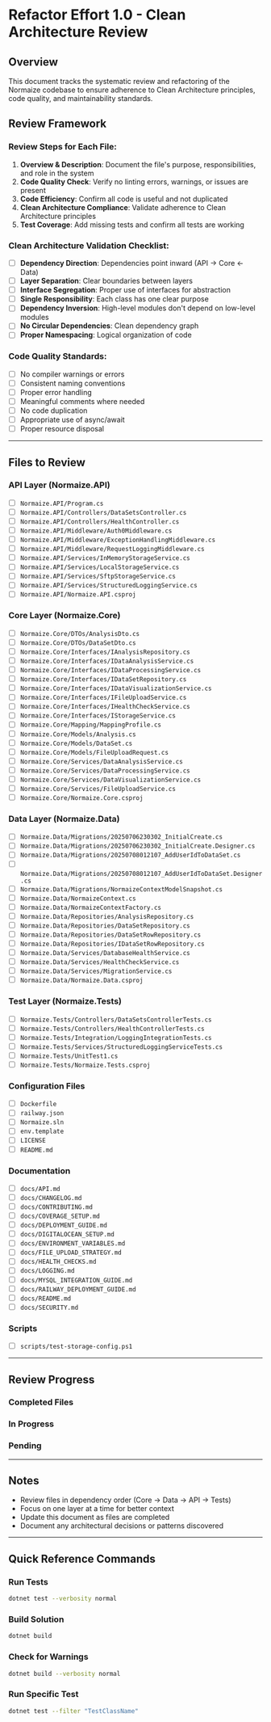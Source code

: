 # Refactor Effort 1.0 - Clean Architecture Review

## Overview
This document tracks the systematic review and refactoring of the Normaize codebase to ensure adherence to Clean Architecture principles, code quality, and maintainability standards.

## Review Framework

### Review Steps for Each File:
1. **Overview & Description**: Document the file's purpose, responsibilities, and role in the system
2. **Code Quality Check**: Verify no linting errors, warnings, or issues are present
3. **Code Efficiency**: Confirm all code is useful and not duplicated
4. **Clean Architecture Compliance**: Validate adherence to Clean Architecture principles
5. **Test Coverage**: Add missing tests and confirm all tests are working

### Clean Architecture Validation Checklist:
- [ ] **Dependency Direction**: Dependencies point inward (API → Core ← Data)
- [ ] **Layer Separation**: Clear boundaries between layers
- [ ] **Interface Segregation**: Proper use of interfaces for abstraction
- [ ] **Single Responsibility**: Each class has one clear purpose
- [ ] **Dependency Inversion**: High-level modules don't depend on low-level modules
- [ ] **No Circular Dependencies**: Clean dependency graph
- [ ] **Proper Namespacing**: Logical organization of code

### Code Quality Standards:
- [ ] No compiler warnings or errors
- [ ] Consistent naming conventions
- [ ] Proper error handling
- [ ] Meaningful comments where needed
- [ ] No code duplication
- [ ] Appropriate use of async/await
- [ ] Proper resource disposal

---

## Files to Review

### API Layer (Normaize.API)
- [ ] `Normaize.API/Program.cs`
- [ ] `Normaize.API/Controllers/DataSetsController.cs`
- [ ] `Normaize.API/Controllers/HealthController.cs`
- [ ] `Normaize.API/Middleware/Auth0Middleware.cs`
- [ ] `Normaize.API/Middleware/ExceptionHandlingMiddleware.cs`
- [ ] `Normaize.API/Middleware/RequestLoggingMiddleware.cs`
- [ ] `Normaize.API/Services/InMemoryStorageService.cs`
- [ ] `Normaize.API/Services/LocalStorageService.cs`
- [ ] `Normaize.API/Services/SftpStorageService.cs`
- [ ] `Normaize.API/Services/StructuredLoggingService.cs`
- [ ] `Normaize.API/Normaize.API.csproj`

### Core Layer (Normaize.Core)
- [ ] `Normaize.Core/DTOs/AnalysisDto.cs`
- [ ] `Normaize.Core/DTOs/DataSetDto.cs`
- [ ] `Normaize.Core/Interfaces/IAnalysisRepository.cs`
- [ ] `Normaize.Core/Interfaces/IDataAnalysisService.cs`
- [ ] `Normaize.Core/Interfaces/IDataProcessingService.cs`
- [ ] `Normaize.Core/Interfaces/IDataSetRepository.cs`
- [ ] `Normaize.Core/Interfaces/IDataVisualizationService.cs`
- [ ] `Normaize.Core/Interfaces/IFileUploadService.cs`
- [ ] `Normaize.Core/Interfaces/IHealthCheckService.cs`
- [ ] `Normaize.Core/Interfaces/IStorageService.cs`
- [ ] `Normaize.Core/Mapping/MappingProfile.cs`
- [ ] `Normaize.Core/Models/Analysis.cs`
- [ ] `Normaize.Core/Models/DataSet.cs`
- [ ] `Normaize.Core/Models/FileUploadRequest.cs`
- [ ] `Normaize.Core/Services/DataAnalysisService.cs`
- [ ] `Normaize.Core/Services/DataProcessingService.cs`
- [ ] `Normaize.Core/Services/DataVisualizationService.cs`
- [ ] `Normaize.Core/Services/FileUploadService.cs`
- [ ] `Normaize.Core/Normaize.Core.csproj`

### Data Layer (Normaize.Data)
- [ ] `Normaize.Data/Migrations/20250706230302_InitialCreate.cs`
- [ ] `Normaize.Data/Migrations/20250706230302_InitialCreate.Designer.cs`
- [ ] `Normaize.Data/Migrations/20250708012107_AddUserIdToDataSet.cs`
- [ ] `Normaize.Data/Migrations/20250708012107_AddUserIdToDataSet.Designer.cs`
- [ ] `Normaize.Data/Migrations/NormaizeContextModelSnapshot.cs`
- [ ] `Normaize.Data/NormaizeContext.cs`
- [ ] `Normaize.Data/NormaizeContextFactory.cs`
- [ ] `Normaize.Data/Repositories/AnalysisRepository.cs`
- [ ] `Normaize.Data/Repositories/DataSetRepository.cs`
- [ ] `Normaize.Data/Repositories/DataSetRowRepository.cs`
- [ ] `Normaize.Data/Repositories/IDataSetRowRepository.cs`
- [ ] `Normaize.Data/Services/DatabaseHealthService.cs`
- [ ] `Normaize.Data/Services/HealthCheckService.cs`
- [ ] `Normaize.Data/Services/MigrationService.cs`
- [ ] `Normaize.Data/Normaize.Data.csproj`

### Test Layer (Normaize.Tests)
- [ ] `Normaize.Tests/Controllers/DataSetsControllerTests.cs`
- [ ] `Normaize.Tests/Controllers/HealthControllerTests.cs`
- [ ] `Normaize.Tests/Integration/LoggingIntegrationTests.cs`
- [ ] `Normaize.Tests/Services/StructuredLoggingServiceTests.cs`
- [ ] `Normaize.Tests/UnitTest1.cs`
- [ ] `Normaize.Tests/Normaize.Tests.csproj`

### Configuration Files
- [ ] `Dockerfile`
- [ ] `railway.json`
- [ ] `Normaize.sln`
- [ ] `env.template`
- [ ] `LICENSE`
- [ ] `README.md`

### Documentation
- [ ] `docs/API.md`
- [ ] `docs/CHANGELOG.md`
- [ ] `docs/CONTRIBUTING.md`
- [ ] `docs/COVERAGE_SETUP.md`
- [ ] `docs/DEPLOYMENT_GUIDE.md`
- [ ] `docs/DIGITALOCEAN_SETUP.md`
- [ ] `docs/ENVIRONMENT_VARIABLES.md`
- [ ] `docs/FILE_UPLOAD_STRATEGY.md`
- [ ] `docs/HEALTH_CHECKS.md`
- [ ] `docs/LOGGING.md`
- [ ] `docs/MYSQL_INTEGRATION_GUIDE.md`
- [ ] `docs/RAILWAY_DEPLOYMENT_GUIDE.md`
- [ ] `docs/README.md`
- [ ] `docs/SECURITY.md`

### Scripts
- [ ] `scripts/test-storage-config.ps1`

---

## Review Progress

### Completed Files
<!-- Files will be marked as completed by crossing them out -->

### In Progress
<!-- Currently being reviewed -->

### Pending
<!-- Awaiting review -->

---

## Notes
- Review files in dependency order (Core → Data → API → Tests)
- Focus on one layer at a time for better context
- Update this document as files are completed
- Document any architectural decisions or patterns discovered

---

## Quick Reference Commands

### Run Tests
```bash
dotnet test --verbosity normal
```

### Build Solution
```bash
dotnet build
```

### Check for Warnings
```bash
dotnet build --verbosity normal
```

### Run Specific Test
```bash
dotnet test --filter "TestClassName"
``` 